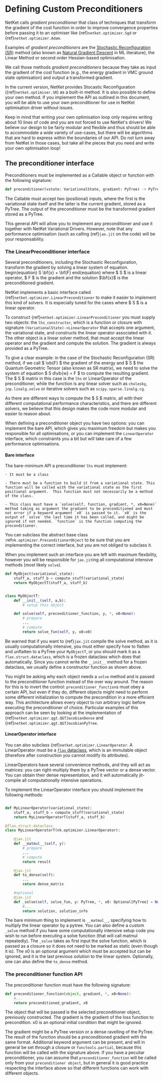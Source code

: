 # Defining Custom Preconditioners

NetKet calls _gradient preconditioner_ that class of techniques that transform the
gradient of the cost function in order to improve convergence properties before
passing it to an optimiser like {ref}`netket.optimizer.Sgd` or {ref}`netket.optimizer.Adam`.

Examples of _gradient preconditioners_ are the [Stochastic Reconfiguration (SR)](https://www.attaccalite.com/PhDThesis/html/node15.html) method  (also known as [Natural Gradient Descent](https://wiseodd.github.io/techblog/2018/03/14/natural-gradient/) in ML literature), the Linear Method or second order Hessian-based optimisation.

We call those methods _gradient preconditioners_ because they take as input the gradient of the cost function (e.g., the energy gradient in VMC ground state optimisation) and output a transformed gradient.

In the current version, NetKet provides Stocastic Reconfiguration ({ref}`netket.optimiser.SR`) as a built-in method. 
It is also possible to define your own method. If you implement the API as outlined in this document, you will be able to use your own preconditioner for use in NetKet optimisation driver without issues.

Keep in mind that writing your own optimisation loop only requires writing about 10  lines of code and you are not forced to use NetKet's drivers!
We believe our design to be fairly modular and flexible and thus should be able to accommodate a wide variety of use-cases, but there will be algorithms that are hard to express within the boundaries of our API. 
Do not turn away from NetKet in those cases, but take all the pieces that you need and write your own optimisation loop!

## The preconditioner interface

Preconditioners must be implemented as a Callable object or function with the following signature:

```python
def preconditioner(vstate: VariationalState, gradient: PyTree) -> PyTree:
```

The Callable must accept two (positional) inputs, where the first is the variational state itself and the latter is the current gradient, stored as a PyTree.
The output of the preconditioner must be the transformed gradient stored as a PyTree.

This general API will allow you to implement any preconditioner and use it together with NetKet Variational Drivers.
However, note that any performance optimisation (such as calling {ref}`jax.jit` on the code) will be your responsability.

### The LinearPreconditioner interface

Several preconditioners, including the Stochastic Reconfiguration, transform the gradient by solving a linear system of equation.
begin{equation}
S \bf{x} + \bf{F}
end{equation}
where $ S $ is a linear operator, $ F $ is the gradient and the solution $\bf{x}$ is the preconditioned gradient.

NetKet implements a basic interface called {ref}`netket.optimizer.LinearPreconditioner` to make it easier to implement this kind of 
solvers. It is especially tuned for the cases where $ S $ is a linear operator.

To construct {ref}`netket.optimizer.LinearPreconditioner` you must supply two objects: the `lhs_constructor`, which is a function or
closure with signature `(VariationalState)->LinearOperator` that accepts one argument, the variational state, and constructs the linear
operator associated with it. 
The other object is a linear solver method, that must accept the linear operator and the gradient and compute the solution.
The gradient is always provided as a PyTree.

To give a clear example: in the case of the Stochastic Reconfiguration (SR) method, if we call $ \vb{F} $ the gradient of the energy and $ S $ the Quantum Geometric Tensor (also known as SR matrix), we need to solve the system of equation $ S d\vb{w} = F $ to compute the resulting gradient.
The $ S $ matrix in this case is the `lhs` or LinearOperator of the preconditioner, while the function is any linear solver such as `cholesky`, `jnp.linalg.solve` or iterative solvers such as `scipy.sparse.linalg.cg`.

As there are different ways to compute the $ S $ matrix, all with their different computational performance characteristics, and there are different solvers, we believe that this design makes the code more modular and easier to reason about.

When defining a preconditioner object you have two options: you can implement the bare API, which gives you maximum freedom but makes you responsible for all optimisations, or you can implement the `LinearOperator` interface, which constraints you a bit but will take care of a few performance optimisations.

#### Bare interface

The bare-minimum API a preconditioner `lhs` must implement:
 
    - It must be a class

    - There must be a function to build it from a variational state. This function will be called with the variational state as the first positional argument.  This function must not necessarily be a method of the class. 

    - This class must have a `solve(self, function, gradient, *, x0=None)` method taking as argument the gradient to be preconditioned and must not error if a keyword argument `x0` is passed to it. `x0` is the output of `solve` the last time it has been called, and might be ignored if not needed. `function` is the function computing the preconditioner.

You can subclass the abstract base class :ref`nk.optimizer.PreconditionerObject` to be sure that you are
implementing the correct interface, but you are not obliged to subclass it.

When you implement such an interface you are left with maximum flexibility, however you will be responsible for `jax.jit`ing all computational intensive methods (most likely `solve`).

```python
def MyObject(variational_state):
    stuff_a, stuff_b = compute_stuff(variational_state)
    return MyObjectT(stuff_a, stuff_b)


class MyObjectT:
    def __init__(self, a,b):
        # setup this object

    def solve(self, preconditioner_function, y, *, x0=None):
        # prepare
        ...
        # compute
        return solve_fun(self, y, x0=x0)
```

Be warned that if you want to {ref}`jax.jit` compile the solve method, as it is usually computationally intensive, you must either specify how to flatten and unflatten to a PyTree your `MyObjectT`, or you should mark it as a `flax.struct.dataclass`, which is a frozen dataclass which does that automatically.
Since you cannot write the `__init__` method for a frozen dataclass, we usually define a constructor function as shown above. 

You might be asking why each object needs a `solve` method and is passed to the preconditioner function instead of the over way around. The reason for this is to invert the control: `preconditioner_function`s must obey a certain API, but even if they do, different objects might need to perform some different initialization to compute the precondition in a more efficient way. 
This architecture allows every object to run arbitrary logic before executing the preconditioner of choice.
Particular examples of this approach can be seen by looking at the implementation of {ref}`netket.optimizer.qgt.QGTJacobianDense` and {ref}`netket.optimizer.qgt.QGTJacobianPyTree`. 

#### LinearOperator interface

You can also subclass {ref}`netket.optimizer.LinearOperator`. 
A LinearOperator must be a [`flax` dataclass](https://flax.readthedocs.io/en/latest/flax.struct.html), which is an immutable
object (therefore after construction you cannot modify its attributes).

LinearOperators have several convenience methods, and they will act as matrices: you can right-multiply them by a PyTree 
vector or a dense vector. You can obtain their dense representation, and it will automatically jit-compile all computationally
intensive operations.

To implement the LinearOperator interface you should implement the following methods:

```python

def MyLinearOperator(variational_state):
    stuff_a, stuff_b = compute_stuff(variational_state)
    return MyLinearOperatorT(stuff_a, stuff_b)

@flax.struct.dataclass
class MyLinearOperatorT(nk.optimizer.LinearOperator):

    @jax.jit
    def __matmul__(self, y):
        # prepare
        ...
        # compute
        return result 

    @jax.jit
    def to_dense(self):
        ...
        return dense_matrix

    #optional
    @jax.jit
    def _solve(self, solve_fun, y: PyTree, *, x0: Optional[PyTree] = None) -> PyTree:
        #...
        return solution, solution_info
```

The bare minimum thing to implement is `__matmul__`, specifying how to multiply the linear operator by a pytree.
You can also define a custom `_solve` method if you have some computationally intensive setup code you wish to 
run before executing a solve function (that will call matmul repeatedly).
The `_solve` takes as first input the solve function, which is passed as a closure so it does not need to be marked
as static (even though it is).  The x0 is an optional argument which must be accepted but can be ignored, and it is the last previous solution to the linear system.
Optionally, one can also define the `to_dense` method.


### The preconditioner function API

The preconditioner function must have the following signature:

```python
def preconditioner_function(object, gradient, *, x0=None):
    #...
    return preconditioned_gradient, x0
```

The object that will be passed is the selected preconditioner object, previously constructed. 
The gradient is the gradient of the loss function to precondition.
x0 is an optional initial condition that might be ignored.

The gradient might be a PyTree version or a dense ravelling of the PyTree. The result of the function should be a preconditioned gradient with the same format.
Additional keyword argument can be present, and will in general be set through a closure or `functools.partial`, because this function will be called with the signature above.
If you have a peculiar preconditioner, you can assume that `preconditioner_function` will be called only from your `preconditioner object`, but in general it is good practice respecting the interface above so that different functions can work with different objects.


